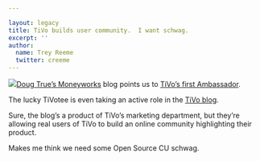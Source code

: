 ```yaml
---

layout: legacy
title: TiVo builds user community.  I want schwag.
excerpt: ''
author:
  name: Trey Reeme
  twitter: creeme
---
```


<p><img src='/images/legacy/tivo_slippers.jpg' class="right"/><a href="http://blog.forumsolutions.com/cumoneyworks">Doug True&#8217;s Moneyworks</a> blog points us to <a href="http://www.tivo.com/4.0.fan.asp">TiVo&#8217;s first Ambassador</a>.</p>


<p>The lucky TiVotee is even taking an active role in the <a href="http://blog.tivo.com/">TiVo blog</a>.</p>


<p>Sure, the blog&#8217;s a product of TiVo&#8217;s marketing department, but they&#8217;re allowing real users of TiVo to build an online community highlighting their product.</p>


<p>Makes me think we need some Open Source CU schwag.</p>